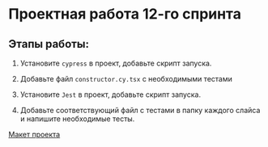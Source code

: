# Проектная работа 12-го спринта
## Этапы работы:

1. Установите `cypress` в проект, добавьте скрипт запуска.

2. Добавьте файл `constructor.cy.tsx` с необходимыми тестами

3. Установите `Jest` в проект, добавьте скрипт запуска.

4. Добавьте соответствующий файл с тестами в папку каждого слайса и напишите необходимые тесты.

[Макет проекта](<https://www.figma.com/file/vIywAvqfkOIRWGOkfOnReY/React-Fullstack_-Проектные-задачи-(3-месяца)_external_link?type=design&node-id=0-1&mode=design>)